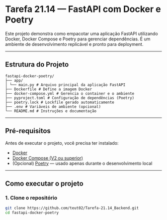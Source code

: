# Tarefa 21.14 — FastAPI com Docker e Poetry

Este projeto demonstra como empacotar uma aplicação FastAPI utilizando Docker, Docker Compose e Poetry para gerenciar dependências. É um ambiente de desenvolvimento replicável e pronto para deployment.

---

## Estrutura do Projeto
```
fastapi-docker-poetry/
├── app/
│ └── main.py # Arquivo principal da aplicação FastAPI
├── Dockerfile # Define a imagem Docker
├── docker-compose.yml # Gerencia o container e o ambiente
├── pyproject.toml # Configuração de dependências (Poetry)
├── poetry.lock # Lockfile gerado automaticamente
├── .env # Variáveis de ambiente (opcional)
└── README.md # Instruções e documentação
```

---

## Pré-requisitos

Antes de executar o projeto, você precisa ter instalado:

- [Docker](https://www.docker.com/products/docker-desktop)
- [Docker Compose (V2 ou superior)](https://docs.docker.com/compose/)
- (Opcional) [Poetry](https://python-poetry.org/docs/) — usado apenas durante o desenvolvimento local

---

## Como executar o projeto

### 1. Clone o repositório
```bash
git clone https://github.com/teut02/Tarefa-21.14_Backend.git
cd fastapi-docker-poetry
